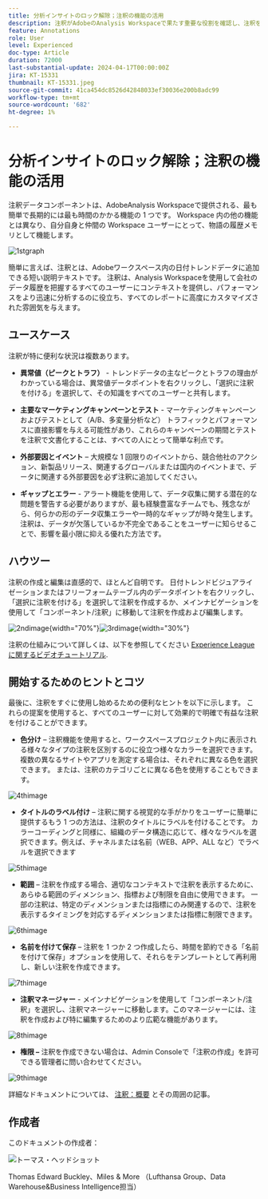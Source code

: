 ```yaml
---
title: 分析インサイトのロック解除；注釈の機能の活用
description: 注釈がAdobeのAnalysis Workspaceで果たす重要な役割を確認し、注釈を最大限に活用するための実践的なヒントを得ます。 データの理解と共同作業を新たな高みに引き上げ、その過程で豊富な分析インサイトを抽出します。
feature: Annotations
role: User
level: Experienced
doc-type: Article
duration: 72000
last-substantial-update: 2024-04-17T00:00:00Z
jira: KT-15331
thumbnail: KT-15331.jpeg
source-git-commit: 41ca454dc8526d42848033ef30036e200b8adc99
workflow-type: tm+mt
source-wordcount: '682'
ht-degree: 1%

---
```



# 分析インサイトのロック解除；注釈の機能の活用

注釈データコンポーネントは、AdobeAnalysis Workspaceで提供される、最も簡単で長期的には最も時間のかかる機能の 1 つです。 Workspace 内の他の機能とは異なり、自分自身と仲間の Workspace ユーザーにとって、物語の履歴メモリとして機能します。

![1stgraph](assets/1stgraph.png)

簡単に言えば、注釈とは、Adobeワークスペース内の日付トレンドデータに追加できる短い説明テキストです。 注釈は、Analysis Workspaceを使用して会社のデータ履歴を把握するすべてのユーザーにコンテキストを提供し、パフォーマンスをより迅速に分析するのに役立ち、すべてのレポートに高度にカスタマイズされた雰囲気を与えます。

## ユースケース

注釈が特に便利な状況は複数あります。

- **異常値（ピークとトラフ）** - トレンドデータの主なピークとトラフの理由がわかっている場合は、異常値データポイントを右クリックし、「選択に注釈を付ける」を選択して、その知識をすべてのユーザーと共有します。

- **主要なマーケティングキャンペーンとテスト** - マーケティングキャンペーンおよびテストとして（A/B、多変量分析など） トラフィックとパフォーマンスに直接影響を与える可能性があり、これらのキャンペーンの期間とテストを注釈で文書化することは、すべての人にとって簡単な利点です。

- **外部要因とイベント**  – 大規模な 1 回限りのイベントから、競合他社のアクション、新製品リリース、関連するグローバルまたは国内のイベントまで、データに関連する外部要因を必ず注釈に追加してください。

- **ギャップとエラー** - アラート機能を使用して、データ収集に関する潜在的な問題を警告する必要がありますが、最も経験豊富なチームでも、残念ながら、何らかの形のデータ収集エラーや一時的なギャップが時々発生します。 注釈は、データが欠落しているか不完全であることをユーザーに知らせることで、影響を最小限に抑える優れた方法です。

## ハウツー

注釈の作成と編集は直感的で、ほとんど自明です。 日付トレンドビジュアライゼーションまたはフリーフォームテーブル内のデータポイントを右クリックし、「選択に注釈を付ける」を選択して注釈を作成するか、メインナビゲーションを使用して「コンポーネント/注釈」に移動して注釈を作成および編集します。

![2ndimage](assets/2ndimage.png){width="70%"}![3rdimage](assets/3rdimage.png){width="30%"}


注釈の仕組みについて詳しくは、以下を参照してください [Experience Leagueに関するビデオチュートリアル](https://experienceleague.adobe.com/en/docs/analytics-learn/tutorials/analysis-workspace/navigating-workspace-projects/annotations-in-analysis-workspace).

## 開始するためのヒントとコツ

最後に、注釈をすぐに使用し始めるための便利なヒントを以下に示します。  これらの提案を使用すると、すべてのユーザーに対して効果的で明確で有益な注釈を付けることができます。

- **色分け**  – 注釈機能を使用すると、ワークスペースプロジェクト内に表示される様々なタイプの注釈を区別するのに役立つ様々なカラーを選択できます。 複数の異なるサイトやアプリを測定する場合は、それぞれに異なる色を選択できます。 または、注釈のカテゴリごとに異なる色を使用することもできます。

![4thimage](assets/4thimage.png)

- **タイトルのラベル付け**  – 注釈に関する視覚的な手がかりをユーザーに簡単に提供するもう 1 つの方法は、注釈のタイトルにラベルを付けることです。 カラーコーディングと同様に、組織のデータ構造に応じて、様々なラベルを選択できます。例えば、チャネルまたは名前（WEB、APP、ALL など）でラベルを選択できます

![5thimage](assets/5thimage.png)

- **範囲**  – 注釈を作成する場合、適切なコンテキストで注釈を表示するために、あらゆる範囲のディメンション、指標および制限を自由に使用できます。 一部の注釈は、特定のディメンションまたは指標にのみ関連するので、注釈を表示するタイミングを対応するディメンションまたは指標に制限できます。

![6thimage](assets/6thimage.png)

- **名前を付けて保存**  – 注釈を 1 つか 2 つ作成したら、時間を節約できる「名前を付けて保存」オプションを使用して、それらをテンプレートとして再利用し、新しい注釈を作成できます。

![7thimage](assets/7thimage.png)

- **注釈マネージャー** - メインナビゲーションを使用して「コンポーネント/注釈」を選択し、注釈マネージャーに移動します。このマネージャーには、注釈を作成および特に編集するためのより広範な機能があります。

![8thimage](assets/8thimage.png)


- **権限 –** 注釈を作成できない場合は、Admin Consoleで「注釈の作成」を許可できる管理者に問い合わせてください。

![9thimage](assets/9thimage.png)

詳細なドキュメントについては、 [注釈：概要](https://experienceleague.adobe.com/en/docs/analytics/analyze/analysis-workspace/components/annotations/overview) とその周囲の記事。

## 作成者

このドキュメントの作成者：

![トーマス・ヘッドショット](assets/thomas-headshot.png)

Thomas Edward Buckley、Miles &amp; More （Lufthansa Group、Data Warehouse&amp;Business Intelligence担当）
